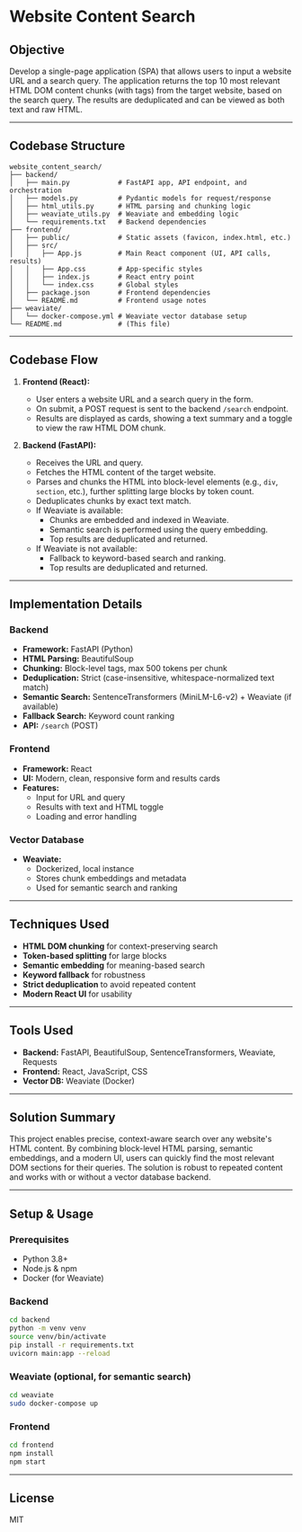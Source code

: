 # Website Content Search

## Objective
Develop a single-page application (SPA) that allows users to input a website URL and a search query. The application returns the top 10 most relevant HTML DOM content chunks (with tags) from the target website, based on the search query. The results are deduplicated and can be viewed as both text and raw HTML.

---

## Codebase Structure

```
website_content_search/
├── backend/
│   ├── main.py            # FastAPI app, API endpoint, and orchestration
│   ├── models.py          # Pydantic models for request/response
│   ├── html_utils.py      # HTML parsing and chunking logic
│   ├── weaviate_utils.py  # Weaviate and embedding logic
│   └── requirements.txt   # Backend dependencies
├── frontend/
│   ├── public/            # Static assets (favicon, index.html, etc.)
│   ├── src/
│   │   ├── App.js         # Main React component (UI, API calls, results)
│   │   ├── App.css        # App-specific styles
│   │   ├── index.js       # React entry point
│   │   └── index.css      # Global styles
│   ├── package.json       # Frontend dependencies
│   └── README.md          # Frontend usage notes
├── weaviate/
│   └── docker-compose.yml # Weaviate vector database setup
└── README.md              # (This file)
```

---

## Codebase Flow

1. **Frontend (React):**
    - User enters a website URL and a search query in the form.
    - On submit, a POST request is sent to the backend `/search` endpoint.
    - Results are displayed as cards, showing a text summary and a toggle to view the raw HTML DOM chunk.

2. **Backend (FastAPI):**
    - Receives the URL and query.
    - Fetches the HTML content of the target website.
    - Parses and chunks the HTML into block-level elements (e.g., `div`, `section`, etc.), further splitting large blocks by token count.
    - Deduplicates chunks by exact text match.
    - If Weaviate is available:
        - Chunks are embedded and indexed in Weaviate.
        - Semantic search is performed using the query embedding.
        - Top results are deduplicated and returned.
    - If Weaviate is not available:
        - Fallback to keyword-based search and ranking.
        - Top results are deduplicated and returned.

---

## Implementation Details

### Backend
- **Framework:** FastAPI (Python)
- **HTML Parsing:** BeautifulSoup
- **Chunking:** Block-level tags, max 500 tokens per chunk
- **Deduplication:** Strict (case-insensitive, whitespace-normalized text match)
- **Semantic Search:** SentenceTransformers (MiniLM-L6-v2) + Weaviate (if available)
- **Fallback Search:** Keyword count ranking
- **API:** `/search` (POST)

### Frontend
- **Framework:** React
- **UI:** Modern, clean, responsive form and results cards
- **Features:**
    - Input for URL and query
    - Results with text and HTML toggle
    - Loading and error handling

### Vector Database
- **Weaviate:**
    - Dockerized, local instance
    - Stores chunk embeddings and metadata
    - Used for semantic search and ranking

---

## Techniques Used
- **HTML DOM chunking** for context-preserving search
- **Token-based splitting** for large blocks
- **Semantic embedding** for meaning-based search
- **Keyword fallback** for robustness
- **Strict deduplication** to avoid repeated content
- **Modern React UI** for usability

---

## Tools Used
- **Backend:** FastAPI, BeautifulSoup, SentenceTransformers, Weaviate, Requests
- **Frontend:** React, JavaScript, CSS
- **Vector DB:** Weaviate (Docker)

---

## Solution Summary
This project enables precise, context-aware search over any website's HTML content. By combining block-level HTML parsing, semantic embeddings, and a modern UI, users can quickly find the most relevant DOM sections for their queries. The solution is robust to repeated content and works with or without a vector database backend.

---

## Setup & Usage

### Prerequisites
- Python 3.8+
- Node.js & npm
- Docker (for Weaviate)

### Backend
```bash
cd backend
python -m venv venv
source venv/bin/activate
pip install -r requirements.txt
uvicorn main:app --reload
```

### Weaviate (optional, for semantic search)
```bash
cd weaviate
sudo docker-compose up
```

### Frontend
```bash
cd frontend
npm install
npm start
```

---

## License
MIT 